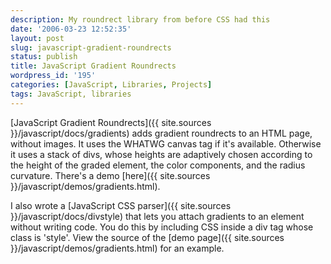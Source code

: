 ```yaml
---
description: My roundrect library from before CSS had this
date: '2006-03-23 12:52:35'
layout: post
slug: javascript-gradient-roundrects
status: publish
title: JavaScript Gradient Roundrects
wordpress_id: '195'
categories: [JavaScript, Libraries, Projects]
tags: JavaScript, libraries
---
```


[JavaScript Gradient Roundrects]({{ site.sources }}/javascript/docs/gradients) adds gradient roundrects to an HTML page, without images.  It uses the WHATWG canvas tag if it's available.  Otherwise it uses a stack of divs, whose heights are adaptively chosen according to the height of the graded element, the color components, and the radius curvature.  There's a demo [here]({{ site.sources }}/javascript/demos/gradients.html).

I also wrote a [JavaScript CSS parser]({{ site.sources }}/javascript/docs/divstyle) that lets you attach gradients to an element without writing code.  You do this by including CSS inside a div tag whose class is 'style'.  View the source of the [demo page]({{ site.sources }}/javascript/demos/gradients.html) for an example.
